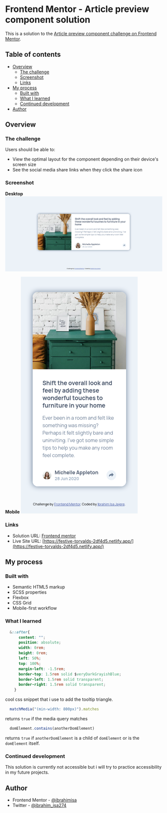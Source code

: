 # Frontend Mentor - Article preview component solution

This is a solution to the [Article preview component challenge on Frontend Mentor](https://www.frontendmentor.io/challenges/article-preview-component-dYBN_pYFT).

## Table of contents

- [Overview](#overview)
  - [The challenge](#the-challenge)
  - [Screenshot](#screenshot)
  - [Links](#links)
- [My process](#my-process)
  - [Built with](#built-with)
  - [What I learned](#what-i-learned)
  - [Continued development](#continued-development)
- [Author](#author)

## Overview

### The challenge

Users should be able to:

- View the optimal layout for the component depending on their device's screen size
- See the social media share links when they click the share icon

### Screenshot

**Desktop**
![Desktop](./images/screenshot-desktop.png)

**Mobile**
![Mobile](./images/screenshot-mobile.png)

### Links

- Solution URL: [Frontend mentor](https://your-solution-url.com)
- Live Site URL: [https://festive-torvalds-2df4d5.netlify.app/](https://festive-torvalds-2df4d5.netlify.app/)

## My process

### Built with

- Semantic HTML5 markup
- SCSS properties
- Flexbox
- CSS Grid
- Mobile-first workflow

### What I learned

```css
  &::after{
      content: "";
      position: absolute;
      width: 0rem;
      height: 0rem;
      left: 50%;
      top: 100%;
      margin-left: -1.5rem;
      border-top: 1.5rem solid $veryDarkGrayishBlue;
      border-left: 1.5rem solid transparent;
      border-right: 1.5rem solid transparent;
    }
```
cool css snippet that i use to add the tooltip triangle.

```js
  matchMedia("(min-width: 800px)").matches
```
returns `true` if the media query matches

```js
  domElement.contains(anotherDomElement)
```
returns `true` if `anotherDomElement` is a child of `domElement` or is the `domElement` itself.

### Continued development

This solution is currently not accessible but i will try to practice accessibility in my future projects.

## Author

- Frontend Mentor - [@ibrahimisa](https://www.frontendmentor.io/profile/ibrahimisa)
- Twitter - [@ibrahim_isa274](https://www.twitter.com/ibrahim_isa274)